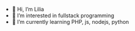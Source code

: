 - 👋 Hi, I’m Lilia
- 👀 I’m interested in fullstack programming
- 🌱 I’m currently learning PHP, js, nodejs, python

<!---
glili/glili is a ✨ special ✨ repository because its `README.md` (this file) appears on your GitHub profile.
You can click the Preview link to take a look at your changes.
--->
